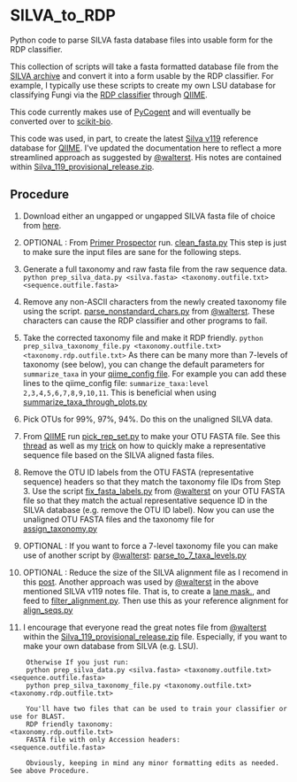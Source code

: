 SILVA_to_RDP
============

Python code to parse SILVA fasta database files into usable form for the RDP classifier.


This collection of scripts will take a fasta formatted database file from the [SILVA
archive](http://www.arb-silva.de/download/archive/) and convert it into a form usable
by the RDP classifier. For example, I typically use these scripts to create my own LSU 
database for classifying Fungi via the [RDP classifier](http://rdp.cme.msu.edu) 
through [QIIME](http://qiime.org).

This code currently makes use of [PyCogent](http://pycogent.org) and will eventually 
be converted over to [scikit-bio](http://scikit-bio.org). 

This code was used, in part, to create the latest [Silva v119](http://www.arb-silva.de/no_cache/download/archive/qiime/)
reference database for [QIIME](http://qiime.org). I've updated the documentation here to 
reflect a more streamlined approach as suggested by [@walterst](https://gist.github.com/walterst). 
His notes are contained within [Silva_119_provisional_release.zip](http://www.arb-silva.de/fileadmin/silva_databases/qiime/Silva_119_provisional_release.zip).


## Procedure
1) Download either an ungapped or ungapped SILVA fasta file of choice from [here](http://www.arb-silva.de/download/archive/).
    
2) OPTIONAL : From [Primer Prospector](http://pprospector.sourceforge.net/index.html) run.
    [clean_fasta.py](http://pprospector.sourceforge.net/scripts/clean_fasta.html)
    This step is just to make sure the input files are sane for the following steps.

3) Generate a full taxonomy and raw fasta file from the raw sequence data.
    `python prep_silva_data.py <silva.fasta> <taxonomy.outfile.txt> <sequence.outfile.fasta>`

4) Remove any non-ASCII characters from the newly created taxonomy file using the script.
    [parse_nonstandard_chars.py](https://gist.github.com/walterst/0a4d36dbb20c54eeb952) from [@walterst](https://gist.github.com/walterst).
    These characters can cause the RDP classifier and other programs to fail.

5) Take the corrected taxonomy file and make it RDP friendly.
    `python prep_silva_taxonomy_file.py <taxonomy.outfile.txt> <taxonomy.rdp.outfile.txt>`
    As there can be many more than 7-levels of taxonomy (see below), you can change the 
    default parameters for `summarize_taxa` in your [qiime_config file](http://qiime.org/install/qiime_config.html). For example you 
    can add these lines to the qiime_config file: `summarize_taxa:level	2,3,4,5,6,7,8,9,10,11`. 
    This is beneficial when using [summarize_taxa_through_plots.py](http://qiime.org/scripts/summarize_taxa_through_plots.html)

6) Pick OTUs for 99%, 97%, 94%. Do this on the unaligned SILVA data. 
    
7) From [QIIME](http://qiime.org) run [pick_rep_set.py](http://qiime.org/scripts/pick_rep_set.html) to make your OTU FASTA file.
    See this [thread](https://groups.google.com/d/msg/qiime-forum/KEvXuLwJB70/FK7h2e_gjjIJ) as 
    well as my [trick](https://groups.google.com/d/msg/qiime-forum/KEvXuLwJB70/LEaY4N9JXucJ) on how to quickly make 
    a representative sequence file based on the SILVA aligned fasta files.

8) Remove the OTU ID labels from the OTU FASTA (representative sequence) headers so that 
    they match the taxonomy file IDs from Step 3. Use the script [fix_fasta_labels.py](https://gist.github.com/walterst/f5c619799e6dc1f575a0) from [@walterst](https://gist.github.com/walterst) on your OTU FASTA file
    so that they match the actual representative sequence ID in the SILVA database (e.g. remove the OTU ID label).
    Now you can use the unaligned OTU FASTA files and the taxonomy file for [assign_taxonomy.py](http://qiime.org/scripts/assign_taxonomy.html)

9) OPTIONAL : If you want to force a 7-level taxonomy file you can make use of another
    script by [@walterst](https://gist.github.com/walterst): [parse_to_7_taxa_levels.py](https://gist.github.com/walterst/9ddb926fece4b7c0e12c)
    
10) OPTIONAL : Reduce the size of the SILVA alignment file as I recomend in this [post](https://groups.google.com/d/msg/qiime-forum/KEvXuLwJB70/LEaY4N9JXucJ). 
    Another approach was used by [@walterst](https://gist.github.com/walterst) in the above mentioned SILVA v119 
    notes file. That is, to create a [lane mask.](https://gist.github.com/walterst/db491ba0fd3916af6f5e), and feed to
    [filter_alignment.py](http://qiime.org/scripts/filter_alignment.html). Then use this as your reference alignment 
    for [align_seqs.py](http://qiime.org/scripts/align_seqs.html)
    	 
11) I encourage that everyone read the great notes file from [@walterst](https://gist.github.com/walterst) within the 
    [Silva_119_provisional_release.zip](http://www.arb-silva.de/fileadmin/silva_databases/qiime/Silva_119_provisional_release.zip) 
    file. Especially, if you want to make your own database from SILVA (e.g. LSU).


```
    Otherwise If you just run:
    python prep_silva_data.py <silva.fasta> <taxonomy.outfile.txt> <sequence.outfile.fasta>
    python prep_silva_taxonomy_file.py <taxonomy.outfile.txt> <taxonomy.rdp.outfile.txt>

    You'll have two files that can be used to train your classifier or use for BLAST.
    RDP friendly taxonomy:                      <taxonomy.rdp.outfile.txt>
    FASTA file with only Accession headers:     <sequence.outfile.fasta>
    
    Obviously, keeping in mind any minor formatting edits as needed. See above Procedure.
```


